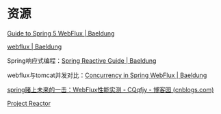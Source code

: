 # 资源

[Guide to Spring 5 WebFlux | Baeldung](https://www.baeldung.com/spring-webflux)

[webflux | Baeldung](https://www.baeldung.com/?s=webflux)

Spring响应式编程：[Spring Reactive Guide | Baeldung](https://www.baeldung.com/spring-reactive-guide)

webflux与tomcat并发对比：[Concurrency in Spring WebFlux | Baeldung](https://www.baeldung.com/spring-webflux-concurrency)

[spring赌上未来的一击：WebFlux性能实测 - CQqfjy - 博客园 (cnblogs.com)](https://www.cnblogs.com/CQqfjy/p/12254905.html)

[Project Reactor](https://projectreactor.io/)

